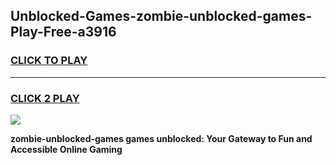 
## Unblocked-Games-zombie-unblocked-games-Play-Free-a3916
<h3>
<a href="https://premium76.site?title=zombie-unblocked-games&ref=17A">CLICK TO PLAY</a></h3>
<hr>

<h3>
<a href="https://premium76.site?title=zombie-unblocked-games&ref=17A">CLICK 2 PLAY</a>
  
</h3>

<a href="https://premium76.site?title=zombie-unblocked-games&ref=17A"><img src="https://clearcache.store/games.png"></a>


**zombie-unblocked-games games unblocked: Your Gateway to Fun and Accessible Online Gaming**
